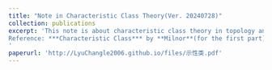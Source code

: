 ```yaml
---
title: "Note in Characteristic Class Theory(Ver. 20240728)"
collection: publications
excerpt: 'This note is about characteristic class theory in topology and differential geometry. <br>
Reference: ***Characteristic Class*** by **Milnor**(for the first part), ***Differential Geometry of Complex Vector Bundles*** by **Kobayashi**(for preliminaries to complex geometry, Chern class), ***GTM82*** by **Loring Tu** and ***Geometry and Analysis on Manifold*** by **Zhang Weiping**(for Gauss-Bonnet-Chern theorem, Kervaire number, Atiyah-Singer theorem).
'
paperurl: 'http://LyuChangle2006.github.io/files/示性类.pdf'
---
```

